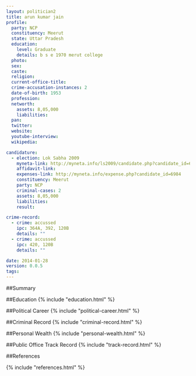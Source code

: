 ```yaml
---
layout: politician2
title: arun kumar jain
profile: 
  party: NCP
  constituency: Meerut
  state: Uttar Pradesh
  education: 
    level: Graduate
    details: b s e 1970 merut college
  photo: 
  sex: 
  caste: 
  religion: 
  current-office-title: 
  crime-accusation-instances: 2
  date-of-birth: 1953
  profession: 
  networth: 
    assets: 8,05,000
    liabilities: 
  pan: 
  twitter: 
  website: 
  youtube-interview: 
  wikipedia: 

candidature: 
  - election: Lok Sabha 2009
    myneta-link: http://myneta.info/ls2009/candidate.php?candidate_id=6984
    affidavit-link: 
    expenses-link: http://myneta.info/expense.php?candidate_id=6984
    constituency: Meerut 
    party: NCP
    criminal-cases: 2
    assets: 8,05,000
    liabilities: 
    result:  

crime-record: 
  - crime: accussed
    ipc: 364A, 392, 120B
    details: "" 
  - crime: accussed
    ipc: 420, 120B
    details: "" 

date: 2014-01-28
version: 0.0.5
tags: 
---
```

##Summary


##Education
{% include "education.html" %}


##Political Career
{% include "political-career.html" %}


##Criminal Record
{% include "criminal-record.html" %}


##Personal Wealth
{% include "personal-wealth.html" %}


##Public Office Track Record
{% include "track-record.html" %}


##References


{% include "references.html" %}